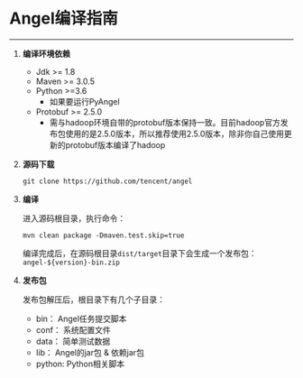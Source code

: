 # Angel编译指南

---

1. **编译环境依赖**
    * Jdk >= 1.8
    * Maven >= 3.0.5
    * Python >=3.6
	    * 如果要运行PyAngel
    * Protobuf >= 2.5.0
	    * 需与hadoop环境自带的protobuf版本保持一致。目前hadoop官方发布包使用的是2.5.0版本，所以推荐使用2.5.0版本，除非你自己使用更新的protobuf版本编译了hadoop

2. **源码下载**

	```git clone https://github.com/tencent/angel```

3. **编译**

	进入源码根目录，执行命令：

	```mvn clean package -Dmaven.test.skip=true```

	编译完成后，在源码根目录`dist/target`目录下会生成一个发布包：`angel-${version}-bin.zip`

4. **发布包**

	发布包解压后，根目录下有几个子目录：

	* bin：	Angel任务提交脚本
	* conf：	系统配置文件
	* data：	简单测试数据
	* lib：	Angel的jar包 & 依赖jar包
	* python: Python相关脚本
